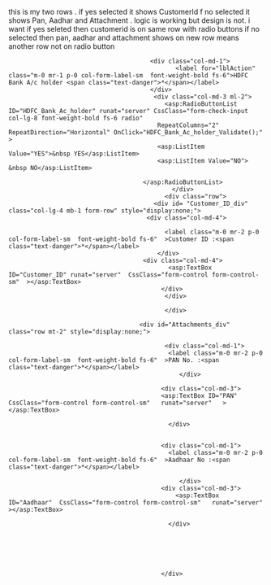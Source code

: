 this is my two rows . if yes selected it shows CustomerId f no selected it shows Pan, Aadhar and Attachment . logic is working but design is not. i want if yes seleted then customerid is on same row with radio buttons if no selected then pan, aadhar and attachment shows on new row means another row not on radio button 
<div class="row col-md-12 mt-2">

                                           <div class="col-md-1">
                                                  <label for="lblAction" class="m-0 mr-1 p-0 col-form-label-sm  font-weight-bold fs-6">HDFC Bank A/c holder <span class="text-danger">*</span></label>
                                           </div>
                                            <div class="col-md-3 ml-2">
                                               <asp:RadioButtonList ID="HDFC_Bank_Ac_holder" runat="server" CssClass="form-check-input col-lg-8 font-weight-bold fs-6 radio"
                                             RepeatColumns="2"  RepeatDirection="Horizontal" OnClick="HDFC_Bank_Ac_holder_Validate();" >
                                             <asp:ListItem Value="YES">&nbsp YES</asp:ListItem>
                                             <asp:ListItem Value="NO"> &nbsp NO</asp:ListItem>

                                         </asp:RadioButtonList>      
                                                 </div>
                                               <div class="row">
                                            <div id= "Customer_ID_div" class="col-lg-4 mb-1 form-row" style="display:none;">
                                          <div class="col-md-4">
                                             
                                               <label class="m-0 mr-2 p-0 col-form-label-sm  font-weight-bold fs-6"  >Customer ID :<span class="text-danger">*</span></label>
                                             </div>
                                         <div class="col-md-4">
                                                <asp:TextBox  ID="Customer_ID" runat="server"  CssClass="form-control form-control-sm"  ></asp:TextBox>
                                              </div>
                                               </div>

                                               </div>



<div class="row col-md-12 mt-2">


                                        <div id="Attachments_div" class="row mt-2" style="display:none;">

                                               <div class="col-md-1">
                                                <label class="m-0 mr-2 p-0 col-form-label-sm  font-weight-bold fs-6"  >PAN No. :<span class="text-danger">*</span></label>
                                                   </div>

                                              <div class="col-md-3">
                                              <asp:TextBox ID="PAN"  CssClass="form-control form-control-sm"   runat="server"   ></asp:TextBox>

                                                </div>


                                              <div class="col-md-1">
                                                <label class="m-0 mr-2 p-0 col-form-label-sm  font-weight-bold fs-6"  >Aadhaar No :<span class="text-danger">*</span></label>

                                                   </div>
                                              <div class="col-md-3">
                                                  <asp:TextBox ID="Aadhaar"  CssClass="form-control form-control-sm"   runat="server"   ></asp:TextBox>

                                                </div>




                                               
                                          
                                              </div>
